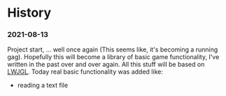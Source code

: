 # History

### 2021-08-13
Project start, ... well once again (This seems like, it's becoming a running gag).
Hopefully this will become a library of basic game functionality, I've written in the past over and over again.
All this stuff will be based on [LWJGL][lwjgl].
Today real basic functionality was added like:
* reading a text file

[comment]: <> (collection of links sorted alphabetically ascending)
[lwjgl]: https://www.lwjgl.org/